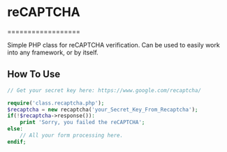 # reCAPTCHA
==================

Simple PHP class for reCAPTCHA verification.  Can be used to easily work into any framework, or by itself.

## How To Use

```php
// Get your secret key here: https://www.google.com/recaptcha/

require('class.recaptcha.php');
$recaptcha = new recaptcha('your_Secret_Key_From_Recaptcha');		
if(!$recaptcha->response()):
	print 'Sorry, you failed the reCAPTCHA';
else:
	// All your form processing here.
endif;
```

